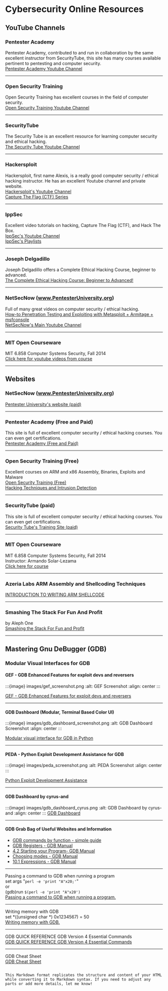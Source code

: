 
# Cybersecurity Online Resources

## YouTube Channels

### Pentester Academy
Pentester Academy, contributed to and run in collaboration by the same excellent instructor from SecurityTube, this site has many courses available pertinent to pentesting and computer security.  
[Pentester Academy Youtube Channel](https://www.youtube.com/channel/UChjC1q6Ami7W0E71TzPZELA)

---

### Open Security Training
Open Security Training has excellent courses in the field of computer security.  
[Open Security Training Youtube Channel](https://www.youtube.com/user/OpenSecurityTraining)

---

### SecurityTube
The Security Tube is an excellent resource for learning computer security and ethical hacking.  
[The Security Tube Youtube Channel](https://www.youtube.com/user/TheSecurityTube)

---

### Hackersploit
Hackersploit, first name Alexis, is a really good computer security / ethical hacking instructor. He has an excellent Youtube channel and private website.  
[Hackersploit's Youtube Channel](https://www.youtube.com/channel/UC0ZTPkdxlAKf-V33tqXwi3Q/featured)  
[Capture The Flag (CTF) Series](https://www.youtube.com/playlist?list=PLBf0hzazHTGOyRReqMyE-CDMWAQ5AgXO-)

---

### IppSec
Excellent video tutorials on hacking, Capture The Flag (CTF), and Hack The Box.  
[IppSec's Youtube Channel](https://www.youtube.com/channel/UCa6eh7gCkpPo5XXUDfygQQA)  
[IppSec's Playlists](https://www.youtube.com/channel/UCa6eh7gCkpPo5XXUDfygQQA/playlists)

---

### Joseph Delgadillo
Joseph Delgadillo offers a Complete Ethical Hacking Course, beginner to advanced.  
[The Complete Ethical Hacking Course: Beginner to Advanced!](https://www.youtube.com/watch?v=vg9cNFPQFqM)

---

### NetSecNow (www.PentesterUniversity.org)
Full of many great videos on computer security / ethical hacking.  
[How-to Penetration Testing and Exploiting with Metasploit + Armitage + msfconsole](https://www.youtube.com/watch?v=lZlqr2PFJIo&t=2414s)  
[NetSecNow's Main Youtube Channel](https://www.youtube.com/channel/UC6J_GnSAi7F2hY4RmnMcWJw)

---

### MIT Open Courseware
MIT 6.858 Computer Systems Security, Fall 2014  
[Click here for youtube videos from course](https://www.youtube.com/watch?v=yRVZPvHYHzw&index=9&list=PLUl4u3cNGP62K2DjQLRxDNRi0z2IRWnNh)

---

## Websites

### NetSecNow (www.PentesterUniversity.org)
[Pentester University's website (paid)](https://www.pentesteruniversity.org/)

---

### Pentester Academy (Free and Paid)
This site is full of excellent computer security / ethical hacking courses. You can even get certifications.  
[Pentester Academy (Free and Paid)](https://www.pentesteracademy.com/)

---

### Open Security Training (Free)
Excellent courses on ARM and x86 Assembly, Binaries, Exploits and Malware  
[Open Security Training (Free)](http://www.opensecuritytraining.info/)  
[Hacking Techniques and Intrusion Detection](http://opensecuritytraining.info/HTID.html)

---

### SecurityTube (paid)
This site is full of excellent computer security / ethical hacking courses. You can even get certifications.  
[Security Tube's Training Site (paid)](http://www.securitytube-training.com/)

---

### MIT Open Courseware
MIT 6.858 Computer Systems Security, Fall 2014  
Instructor: Armando Solar-Lezama  
[Click here for course](http://ocw.mit.edu/6-858F14)

---

### Azeria Labs ARM Assembly and Shellcoding Techniques
[INTRODUCTION TO WRITING ARM SHELLCODE](https://azeria-labs.com/writing-arm-shellcode/)

---

### Smashing The Stack For Fun And Profit
by Aleph One  
[Smashing the Stack For Fun and Profit](https://insecure.org/stf/smashstack.html)

---

## Mastering Gnu DeBugger (GDB)

### Modular Visual Interfaces for GDB

#### GEF - GDB Enhanced Features for exploit devs and reversers
:::{image} images/gef_screenshot.png
:alt: GEF Screenshot
:align: center
:::
 
[GEF - GDB Enhanced Features for exploit devs and reversers](https://github.com/hugsy/gef)

---

#### GDB Dashboard (Modular, Terminal Based Color UI)
:::{image} images/gdb_dashboard_screenshot.png
:alt: GDB Dashboard Screenshot
:align: center
:::

[Modular visual interface for GDB in Python](https://github.com/cyrus-and/gdb-dashboard)

---

#### PEDA - Python Exploit Development Assistance for GDB
:::{image} images/peda_screenshot.png
:alt: PEDA Screenshot
:align: center
:::
 
[Python Exploit Development Assistance](https://github.com/longld/peda)

---

#### GDB Dashboard by cyrus-and
:::{image} images/gdb_dashboard_cyrus.png
:alt: GDB Dashboard by cyrus-and
:align: center
:::
[GDB Dashboard](https://github.com/cyrus-and/gdb-dashboard)

---

#### GDB Grab Bag of Useful Websites and Information

- [GDB commands by function - simple guide](http://web.cecs.pdx.edu/~jrb/cs201/lectures/handouts/gdbcomm.txt)
- [GDB Registers - GDB Manual](https://ftp.gnu.org/old-gnu/Manuals/gdb-5.1.1/html_node/gdb_60.html)
- [4.2 Starting your Program- GDB Manual](https://www-zeuthen.desy.de/unix/unixguide/infohtml/gdb/Starting.html)
- [Choosing modes - GDB Manual](https://ftp.gnu.org/old-gnu/Manuals/gdb/html_node/gdb_8.html#SEC9)
- [10.1 Expressions - GDB Manual](https://sourceware.org/gdb/current/onlinedocs/gdb/Expressions.html#Expressions)

---

Passing a command to GDB when running a program  
set args "`perl -e 'print "A"x20;'`"  
or  
(gdb)run `$(perl -e 'print "A"x20')`  
[Passing a command to GDB when running a program.](https://stackoverflow.com/questions/1070276/passing-a-command-to-gdb-when-running-a-program)

---

Writing memory with GDB  
set *((unsigned char *) 0x1234567) = 50  
[Writing memory with GDB.](https://www.embeddedrelated.com/showthread/comp.arch.embedded/24944-1.php)

---

GDB QUICK REFERENCE GDB Version 4 Essential Commands  
[GDB QUICK REFERENCE GDB Version 4 Essential Commands](http://users.ece.utexas.edu/~adnan/gdb-refcard.pdf)

---

GDB Cheat Sheet  
[GDB Cheat Sheet](https://darkdust.net/files/GDB%20Cheat%20Sheet.pdf)
```

This Markdown format replicates the structure and content of your HTML while converting it to Markdown syntax. If you need to adjust any parts or add more details, let me know!